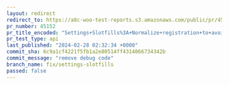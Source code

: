 ```yaml
---
layout: redirect
redirect_to: https://a8c-woo-test-reports.s3.amazonaws.com/public/pr/45152/api/index.html
pr_number: 45152
pr_title_encoded: "Settings+Slotfills%3A+Normalize+registration+to+avoid+conflicts"
pr_test_type: api
last_published: "2024-02-28 02:32:34 +0000"
commit_sha: 6c9a1cf4221f5fb1a2e80514ff4314066734342b
commit_message: "remove debug code"
branch_name: fix/settings-slotfills
passed: false
---
```

